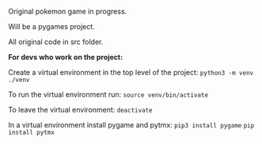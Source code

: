 Original pokemon game in progress.

Will be a pygames project.

All original code in src folder.

**For devs who work on the project:**

Create a virtual environment in the top level of the project:
`python3 -m venv ./venv`

To run the virtual environment run:
`source venv/bin/activate`

To leave the virtual environment:
`deactivate`

In a virtual environment install pygame and pytmx:
`pip3 install pygame`
`pip install pytmx`
